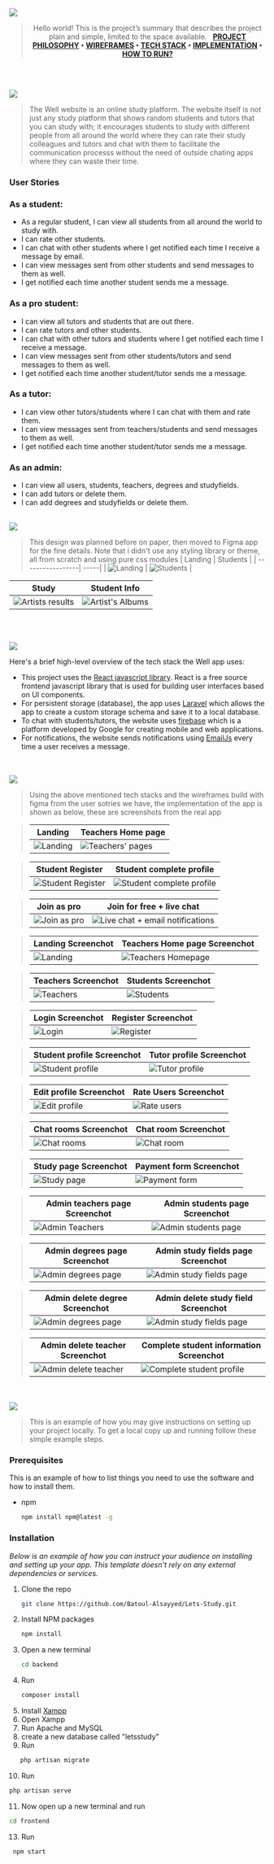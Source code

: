 <img src="./readme/title1.svg"/>

<div align="center">

> Hello world! This is the project’s summary that describes the project plain and simple, limited to the space available.  
> **[PROJECT PHILOSOPHY](#title2) • [WIREFRAMES](#title3) • [TECH STACK](#title4) • [IMPLEMENTATION](#title5) • [HOW TO RUN?](#title6)**

</div>

<br><br>

<img src="./readme/title2.svg" id="title2"/>

> The Well website is an online study platform. The website itself is not just any study platform that shows random students and tutors that you can study with; it encourages students to study with different people from all around the world where they can rate their study colleagues and tutors and chat with them to facilitate the communication processs without the need of outside chating apps where they can waste their time.

### User Stories

### As a student:

- As a regular student, I can view all students from all around the world to study with.
- I can rate other students.
- I can chat with other students where I get notified each time I receive a message by email.
- I can view messages sent from other students and send messages to them as well.
- I get notified each time another student sends me a message.

### As a pro student:

- I can view all tutors and students that are out there.
- I can rate tutors and other students.
- I can chat with other tutors and students where I get notified each time I receive a message.
- I can view messages sent from other students/tutors and send messages to them as well.
- I get notified each time another student/tutor sends me a message.

### As a tutor:

- I can view other tutors/students where I can chat with them and rate them.
- I can view messages sent from teachers/students and send messages to them as well.
- I get notified each time another student/tutor sends me a message.

### As an admin:

- I can view all users, students, teachers, degrees and studyfields.
- I can add tutors or delete them.
- I can add degrees and studyfields or delete them.
  <br><br>

<img src="./readme/title3.svg" id="title3"/>

> This design was planned before on paper, then moved to Figma app for the fine details.
> Note that i didn't use any styling library or theme, all from scratch and using pure css modules
> | Landing | Students |
> | -----------------| -----|
> | ![Landing](https://github.com/Batoul-Alsayyed/Lets-Study/blob/main/readme/Group%203.png) | ![Students](https://github.com/Batoul-Alsayyed/Lets-Study/blob/main/readme/Frame%202.png) |

| Study                                                                                             | Student Info                                                                                            |
| ------------------------------------------------------------------------------------------------- | ------------------------------------------------------------------------------------------------------- |
| ![Artists results](https://github.com/Batoul-Alsayyed/Lets-Study/blob/main/readme/Group%2048.png) | ![Artist's Albums](https://github.com/Batoul-Alsayyed/Lets-Study/blob/main/readme/Desktop%20-%2010.png) |

<br><br>

<img src="./readme/title4.svg" id="title4"/>

Here's a brief high-level overview of the tech stack the Well app uses:

- This project uses the [React javascript library](https://reactjs.org/). React is a free source frontend javascript library that is used for building user interfaces based on UI components.
- For persistent storage (database), the app uses [Laravel](https://laravel.com/) which allows the app to create a custom storage schema and save it to a local database.
- To chat with students/tutors, the website uses [firebase](https://firebase.google.com/?gclid=CjwKCAjwlqOXBhBqEiwA-hhitCphhzPAVql_jB65HPZoS20AsUhTfaUUWT__--BRk05iAhNKsTEzShoC_sgQAvD_BwE&gclsrc=aw.ds) which is a platform developed by Google for creating mobile and web applications.
- For notifications, the website sends notifications using [EmailJs](https://www.emailjs.com/) every time a user receives a message.

<br><br>
<img src="./readme/title5.svg" id="title5"/>

> Using the above mentioned tech stacks and the wireframes build with figma from the user sotries we have, the implementation of the app is shown as below, these are screenshots from the real app

> | Landing                                                                                 | Teachers Home page                                                                                       |
> | --------------------------------------------------------------------------------------- | -------------------------------------------------------------------------------------------------------- |
> | ![Landing ](https://github.com/Batoul-Alsayyed/Lets-Study/blob/main/readme/Landing.gif) | ![Teachers' pages](https://github.com/Batoul-Alsayyed/Lets-Study/blob/main/readme/teachers'%20pages.gif) |

> | Student Register                                                                                         | Student complete profile                                                                                                 |
> | -------------------------------------------------------------------------------------------------------- | ------------------------------------------------------------------------------------------------------------------------ |
> | ![Student Register](https://github.com/Batoul-Alsayyed/Lets-Study/blob/main/readme/student-register.gif) | ![Student complete profile](https://github.com/Batoul-Alsayyed/Lets-Study/blob/main/readme/student-complete-profile.gif) |

> | Join as pro                                                                                  | Join for free + live chat                                                                                                            |
> | -------------------------------------------------------------------------------------------- | ------------------------------------------------------------------------------------------------------------------------------------ |
> | ![Join as pro](https://github.com/Batoul-Alsayyed/Lets-Study/blob/main/readme/joinaspro.gif) | ![Live chat + email notifications](https://github.com/Batoul-Alsayyed/Lets-Study/blob/main/readme/livechat%2Bemailnotifications.gif) |

> | Landing Screenchot                                                                          | Teachers Home page Screenchot                                                                               |
> | ------------------------------------------------------------------------------------------- | ----------------------------------------------------------------------------------------------------------- |
> | ![Landing](https://github.com/Batoul-Alsayyed/Lets-Study/blob/main/readme/landing-page.PNG) | ![Teachers Homepage](https://github.com/Batoul-Alsayyed/Lets-Study/blob/main/readme/teachers-home-page.PNG) |

> | Teachers Screenchot                                                                      | Students Screenchot                                                                      |
> | ---------------------------------------------------------------------------------------- | ---------------------------------------------------------------------------------------- |
> | ![Teachers](https://github.com/Batoul-Alsayyed/Lets-Study/blob/main/readme/teachers.PNG) | ![Students](https://github.com/Batoul-Alsayyed/Lets-Study/blob/main/readme/students.PNG) |

> | Login Screenchot                                                                        | Register Screenchot                                                                           |
> | --------------------------------------------------------------------------------------- | --------------------------------------------------------------------------------------------- |
> | ![Login](https://github.com/Batoul-Alsayyed/Lets-Study/blob/main/readme/login-page.PNG) | ![Register](https://github.com/Batoul-Alsayyed/Lets-Study/blob/main/readme/Register-page.PNG) |

> | Student profile Screenchot                                                                             | Tutor profile Screenchot                                                                             |
> | ------------------------------------------------------------------------------------------------------ | ---------------------------------------------------------------------------------------------------- |
> | ![Student profile](https://github.com/Batoul-Alsayyed/Lets-Study/blob/main/readme/student-profile.PNG) | ![Tutor profile](https://github.com/Batoul-Alsayyed/Lets-Study/blob/main/readme/teacher-profile.PNG) |

> | Edit profile Screenchot                                                                          | Rate Users Screenchot                                                                        |
> | ------------------------------------------------------------------------------------------------ | -------------------------------------------------------------------------------------------- |
> | ![Edit profile](https://github.com/Batoul-Alsayyed/Lets-Study/blob/main/readme/edit-profile.PNG) | ![Rate users](https://github.com/Batoul-Alsayyed/Lets-Study/blob/main/readme/rate-users.PNG) |

> | Chat rooms Screenchot                                                                        | Chat room Screenchot                                                                       |
> | -------------------------------------------------------------------------------------------- | ------------------------------------------------------------------------------------------ |
> | ![Chat rooms](https://github.com/Batoul-Alsayyed/Lets-Study/blob/main/readme/chat-rooms.PNG) | ![Chat room](https://github.com/Batoul-Alsayyed/Lets-Study/blob/main/readme/chat-room.PNG) |

> | Study page Screenchot                                                                   | Payment form Screenchot                                                                          |
> | --------------------------------------------------------------------------------------- | ------------------------------------------------------------------------------------------------ |
> | ![Study page](https://github.com/Batoul-Alsayyed/Lets-Study/blob/main/readme/study.PNG) | ![Payment form](https://github.com/Batoul-Alsayyed/Lets-Study/blob/main/readme/payment-form.PNG) |

> | Admin teachers page Screenchot                                                                             | Admin students page Screenchot                                                                                  |
> | ---------------------------------------------------------------------------------------------------------- | --------------------------------------------------------------------------------------------------------------- |
> | ![Admin Teachers](https://github.com/Batoul-Alsayyed/Lets-Study/blob/main/readme/admin-panel-teachers.PNG) | ![Admin students page](https://github.com/Batoul-Alsayyed/Lets-Study/blob/main/readme/admin-panel-students.PNG) |

> | Admin degrees page Screenchot                                                                                 | Admin study fields page Screenchot                                                                                     |
> | ------------------------------------------------------------------------------------------------------------- | ---------------------------------------------------------------------------------------------------------------------- |
> | ![Admin degrees page](https://github.com/Batoul-Alsayyed/Lets-Study/blob/main/readme/admin-panel-degrees.PNG) | ![Admin study fields page](https://github.com/Batoul-Alsayyed/Lets-Study/blob/main/readme/admin-panel-studyfields.PNG) |

> | Admin delete degree Screenchot                                                                          | Admin delete study field Screenchot                                                                               |
> | ------------------------------------------------------------------------------------------------------- | ----------------------------------------------------------------------------------------------------------------- |
> | ![Admin degrees page](https://github.com/Batoul-Alsayyed/Lets-Study/blob/main/readme/delete-degree.PNG) | ![Admin study fields page](https://github.com/Batoul-Alsayyed/Lets-Study/blob/main/readme/delete-study-field.PNG) |

> | Admin delete teacher Screenchot                                                                            | Complete student information Screenchot                                                                                |
> | ---------------------------------------------------------------------------------------------------------- | ---------------------------------------------------------------------------------------------------------------------- |
> | ![Admin delete teacher](https://github.com/Batoul-Alsayyed/Lets-Study/blob/main/readme/delete-teacher.PNG) | ![Complete student profile](https://github.com/Batoul-Alsayyed/Lets-Study/blob/main/readme/complete-profile-popup.PNG) |

<br><br>
<img src="./readme/title6.svg" id="title6"/>

> This is an example of how you may give instructions on setting up your project locally.
> To get a local copy up and running follow these simple example steps.

### Prerequisites

This is an example of how to list things you need to use the software and how to install them.

- npm
  ```sh
  npm install npm@latest -g
  ```

### Installation

_Below is an example of how you can instruct your audience on installing and setting up your app. This template doesn't rely on any external dependencies or services._

1. Clone the repo
   ```sh
   git clone https://github.com/Batoul-Alsayyed/Lets-Study.git
   ```
2. Install NPM packages
   ```sh
   npm install
   ```
3. Open a new terminal
   ```sh
   cd backend
   ```
4. Run
   ```sh
   composer install
   ```
5. Install [Xampp](https://www.apachefriends.org/)
6. Open Xampp
7. Run Apache and MySQL
8. create a new database called "letsstudy"
9. Run

```sh
   php artisan migrate
```

10. Run

```sh
php artisan serve
```

11. Now open up a new terminal and run

```sh
cd frontend
```

13. Run

```sh
 npm start
```
